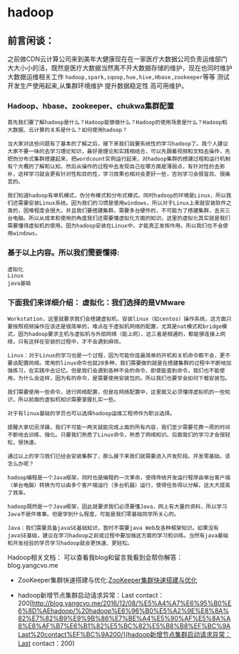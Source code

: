 # hadoop

## 前言闲谈：

之前做CDN云计算公司来到美年大健康现在在一家医疗大数据公司负责运维部门大大小小的活，既然是医疗大数据当然离不开大数据存储的维护，现在也同时维护大数据运维相关工作 `hadoop,spark,sqoop,hue,hive,Hbase,zookeeper`等等 测试开发生产使用起来,从集群环境维护 提升数据稳定性 高可用维护。



### Hadoop、hbase、zookeeper、chukwa集群配置

```
首先我们要了解hadoop是什么？Hadoop能够做什么？Hadoop的使用场景是什么？Hadoop和大数据、云计算的关系是什么？如何使用hadoop？

当大家对这些问题有了基本的了解之后，接下来我们就要系统性的学习hadoop了。我个人建议大家不要一味的去学习理论知识，最好是理论和实践相结合，可以先跟着视频和文档去操作，先把伪分布式集群搭建起来，把wordcount实例运行起来，对hadoop集群的搭建过程和运行机制有个大概的了解和认知，然后从操作的过程中去发现自己在哪方面是薄弱点，有针对性的去弥补，这样学习就会更有针对性和目的性，学习效果也相对会更好一些，否则学习会很盲目、很痛苦的。

我们知道hadoop有单机模式，伪分布模式和分布式模式。同时hadoop的环境是Linux，所以我们还需要安装Linux系统。因为我们的习惯是使用windows，所以对于Linux上来就安装软件之类的，困难程度会很大。并且我们要搭建集群，需要多台硬件的，不可能为了搭建集群，去买三台电脑。所以从成本和使用的角度我们还需要懂虚拟化方面的知识。这里的虚拟化其实就是我们需要懂得虚拟机的使用。因为hadoop安装在Linux中，才能真正发挥作用。所以我们也不会使用windows。

```
### 基于以上内容。所以我们需要懂得:
```
虚拟化
Linux
java基础
```

### 下面我们来详细介绍： 虚拟化：我们选择的是VMware
```
Workstation，这里就要求我们会搭建虚拟机，安装linux（如centos）操作系统，这方面只要按照视频操作应该还是很简单的，难点在于虚拟机网络的配置，尤其是nat模式和bridge模式，因为hadoop要求主机与虚拟机与外部网络（能上网），这三者是相通的，都能够连接上网络，只有这样在安装的过程中，才不会遇到麻烦。

Linux：对于Linux的学习也是一个过程，因为可能你连最简单的开机和关机命令都不会，更不要谈配置网络。常用的linux命令也就20多种，我们需要做的就是在搭建集群的过程中不断地加强练习，在实践中去记忆。但是我们会遇到各种不会的命令，即使能查到命令，我们也不能使用。为什么会这样，因为有的命令，是需要使用安装包的。所以我们也要学会如何下载安装包。

我们需要使用一些命令，进行网络配置，但是在网络配置中，这里面又必须懂得虚拟机的一些知识，所以前面的虚拟机知识需要掌握扎实一些。

对于有linux基础的学员也可以选择hadoop运维工程师作为职业选择。

提醒大家切忌浮躁，我们不可能一两天就能完成上面的所有内容，我们至少需要花费一周的时间不断地去训练、强化。只要我们熟悉了Linux命令，熟悉了网络知识。后面我们的学习才会很轻松，很快速。

通过以上的学习我们已经会安装集群了，那么接下来我们就需要进入开发阶段。开发零基础，该怎么办呢？

hadoop编程是一个Java框架，同时也是编程的一次革命，使得传统开发运行程序由单台客户端（单台电脑）转换为可以由多个客户端运行（多台机器）运行，使得任务得以分解，这大大提高了效率。

hadoop既然是一个Java框架，因此就要求我们必须要懂Java，网上有大量的资料，所以学习Java不是件难事。但是学到什么程度，可能是我们零基础同学所关心的。

Java：我们需要具备javaSE基础知识，暂时不需要java Web及各种框架知识。如果没有javaSE基础，建议在学习hadoop之前或过程中要加强这方面的学习和训练。当然有java基础和开发经验的学员学习hadoop就会更快速、更轻松。
```

Hadoop相关文档：
可以查看我blog和留言我看到会帮你解答：blog.yangcvo.me

* ZooKeeper集群快速搭建与优化:[ZooKeeper集群快速搭建与优化](http://blog.yangcvo.me/2016/05/28/ZooKeeper集群快速搭建与优化/)

* hadoop新增节点集群启动请求异常：Last contact：200[http://blog.yangcvo.me/2016/12/08/%E5%A4%A7%E6%95%B0%E6%8D%AEhadoop/%20hadoop%E6%96%B0%E5%A2%9E%E8%8A%82%E7%82%B9%E9%9B%86%E7%BE%A4%E5%90%AF%E5%8A%A8%E8%AF%B7%E6%B1%82%E5%BC%82%E5%B8%B8%EF%BC%9ALast%20contact%EF%BC%9A200/](hadoop新增节点集群启动请求异常：Last contact：200)


